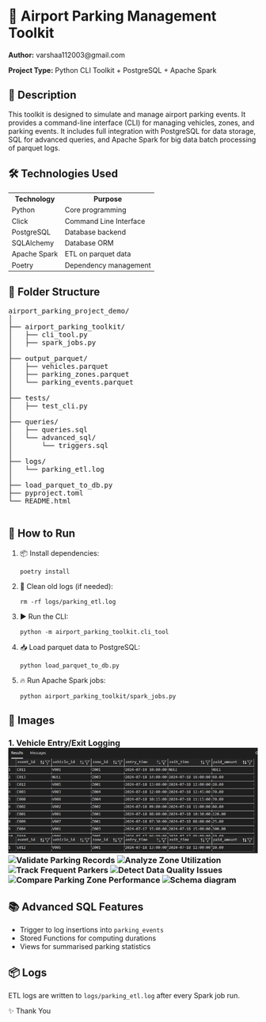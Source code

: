 <!DOCTYPE html>
<html lang="en">
<head>
  <meta charset="UTF-8" />
  <meta name="viewport" content="width=device-width, initial-scale=1.0"/>
</head>
<body>

  <h1>🚗 Airport Parking Management Toolkit</h1>

  <p><strong>Author:</strong> varshaa112003@gmail.com</p>
  <p><strong>Project Type:</strong> Python CLI Toolkit + PostgreSQL + Apache Spark</p>

  <div class="section">
    <h2>📖 Description</h2>
    <p>This toolkit is designed to simulate and manage airport parking events. It provides a command-line interface (CLI) for managing vehicles, zones, and parking events. It includes full integration with PostgreSQL for data storage, SQL for advanced queries, and Apache Spark for big data batch processing of parquet logs.</p>
  </div>

  <div class="section">
    <h2>🛠️ Technologies Used</h2>
    <table>
      <tr><th>Technology</th><th>Purpose</th></tr>
      <tr><td>Python</td><td>Core programming</td></tr>
      <tr><td>Click</td><td>Command Line Interface</td></tr>
      <tr><td>PostgreSQL</td><td>Database backend</td></tr>
      <tr><td>SQLAlchemy</td><td>Database ORM</td></tr>
      <tr><td>Apache Spark</td><td>ETL on parquet data</td></tr>
      <tr><td>Poetry</td><td>Dependency management</td></tr>
    </table>
  </div>

  <div class="section">
    <h2>📁 Folder Structure</h2>
    <pre>
airport_parking_project_demo/
│
├── airport_parking_toolkit/
│   ├── cli_tool.py
│   ├── spark_jobs.py
│
├── output_parquet/
│   ├── vehicles.parquet
│   ├── parking_zones.parquet
│   └── parking_events.parquet
│
├── tests/
│   ├── test_cli.py
│
├── queries/
│   ├── queries.sql
│   └── advanced_sql/
│       └── triggers.sql
│
├── logs/
│   └── parking_etl.log
│
├── load_parquet_to_db.py
├── pyproject.toml
└── README.html
    </pre>
  </div>

  <div class="section">
    <h2>🚀 How to Run</h2>
    <ol>
      <li>📦 Install dependencies:
        <pre><code>poetry install</code></pre>
      </li>
      <li>🧹 Clean old logs (if needed):
        <pre><code>rm -rf logs/parking_etl.log</code></pre>
      </li>
      <li>▶️ Run the CLI:
        <pre><code>python -m airport_parking_toolkit.cli_tool</code></pre>
      </li>
      <li>📥 Load parquet data to PostgreSQL:
        <pre><code>python load_parquet_to_db.py</code></pre>
      </li>
      <li>🔥 Run Apache Spark jobs:
        <pre><code>python airport_parking_toolkit/spark_jobs.py</code></pre>
      </li>
    </ol>
  </div>

  <div class="section">
    <h2>📸 Images</h2>
    <h3> 1. Vehicle Entry/Exit Logging<img src="https://github.com/varsha-vraj/Airport_parking_toolkit/blob/main/cs_pics/Capture1.JPG" alt="Vehicle Entry/Exit Logging" />
    <img src="https://raw.githubusercontent.com/yourusername/yourrepo/main/images/img2.png" alt="Validate Parking Records" />
    <img src="https://raw.githubusercontent.com/yourusername/yourrepo/main/images/img3.png" alt="Analyze Zone Utilization" />
    <img src="https://raw.githubusercontent.com/yourusername/yourrepo/main/images/img4.png" alt="Track Frequent Parkers" />
    <img src="https://raw.githubusercontent.com/yourusername/yourrepo/main/images/img5.png" alt="Detect Data Quality Issues" />
    <img src="https://raw.githubusercontent.com/yourusername/yourrepo/main/images/img6.png" alt="Compare Parking Zone Performance" />
    <img src="https://raw.githubusercontent.com/yourusername/yourrepo/main/images/img7.png" alt="Schema diagram" />
  </div>

  <div class="section">
    <h2>📚 Advanced SQL Features</h2>
    <ul>
      <li>Trigger to log insertions into <code>parking_events</code></li>
      <li>Stored Functions for computing durations</li>
      <li>Views for summarised parking statistics</li>
    </ul>
  </div>

  <div class="section">
    <h2>📦 Logs</h2>
    <p>ETL logs are written to <code>logs/parking_etl.log</code> after every Spark job run.</p>
  </div>

  <footer>
    <p>✨ Thank You </p>
  </footer>

</body>
</html>
